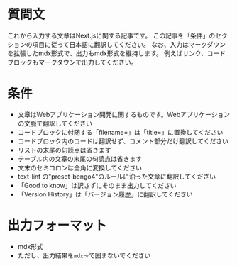# 質問文

これから入力する文章はNext.jsに関する記事です。
この記事を「条件」のセクションの項目に従って日本語に翻訳してください。
なお、入力はマークダウンを拡張したmdx形式で、出力もmdx形式を維持します。
例えばリンク、コードブロックもマークダウンで出力してください。


# 条件

- 文章はWebアプリケーション開発に関するものです。Webアプリケーションの文脈で翻訳してください
- コードブロックに付随する「filename=」は「title=」に置換してください
- コードブロック内のコードは翻訳せず、コメント部分だけ翻訳してください
- リストの末尾の句読点は省きます
- テーブル内の文章の末尾の句読点は省きます
- 文末のセミコロンは全角に変換してください
- text-lint の"preset-bengo4"のルールに沿った文章に翻訳してください
- 「Good to know」は訳さずにそのまま出力してください
- 「Version History」は「バージョン履歴」に翻訳してください

# 出力フォーマット

- mdx形式
- ただし、出力結果を```mdx～```で囲まないでください
